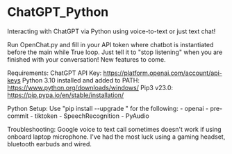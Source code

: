# ChatGPT_Python
Interacting with ChatGPT via Python using voice-to-text or just text chat!

Run OpenChat.py and fill in your API token where chatbot is instantiated before the main while True loop. Just tell it to "stop listening" when you are finished with your conversation! New features to come.

Requirements:
ChatGPT API Key: https://platform.openai.com/account/api-keys
Python 3.10 installed and added to PATH: https://www.python.org/downloads/windows/
Pip3 v23.0: https://pip.pypa.io/en/stable/installation/

Python Setup:
  Use "pip install --upgrade <library>" for the following:
    - openai
    - pre-commit
    - tiktoken
    - SpeechRecognition
    - PyAudio


Troubleshooting:
    Google voice to text call sometimes doesn't work if using onboard laptop microphone. I've had the most luck using a gaming headset, bluetooth earbuds and wired.